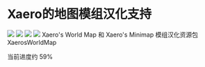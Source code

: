 # Xaero的地图模组汉化支持

![](https://img.shields.io/badge/progress-59%25-FFEB00.svg?style=flat-square) ![](https://img.shields.io/badge/Minecraft-1.17.1-informational.svg?style=flat-square) ![](https://img.shields.io/badge/Xaero's_World_Map-1.17.3--fabric-informational.svg?style=flat-square) ![](https://img.shields.io/badge/Xaero's_Minimap-21.19.0--fabric-informational.svg?style=flat-square)
Xaero's World Map 和 Xaero's Minimap 模组汉化资源包XaerosWorldMap

当前进度约 59%

